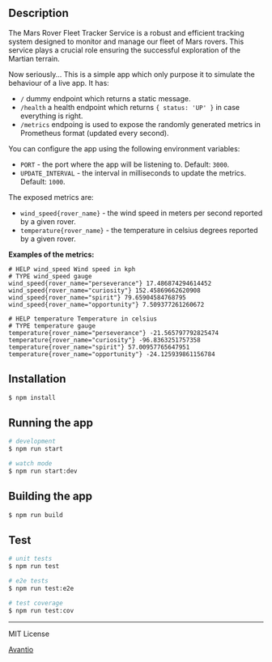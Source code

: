 ## Description

The Mars Rover Fleet Tracker Service is a robust and efficient tracking system designed to monitor and manage our fleet of Mars rovers. This service plays a crucial role ensuring the successful exploration of the Martian terrain.

Now seriously... This is a simple app which only purpose it to simulate the behaviour of a live app. It has:
- `/` dummy endpoint which returns a static message.
- `/health` a health endpoint which returns `{ status: 'UP' }` in case everything is right.
- `/metrics` endpoing is used to expose the randomly generated metrics in Prometheus format (updated every second).

You can configure the app using the following environment variables:
- `PORT` - the port where the app will be listening to. Default: `3000`.
- `UPDATE_INTERVAL` - the interval in milliseconds to update the metrics. Default: `1000`.

The exposed metrics are:
- `wind_speed{rover_name}` - the wind speed in meters per second reported by a given rover.
- `temperature{rover_name}` - the temperature in celsius degrees reported by a given rover.

**Examples of the metrics:**
```
# HELP wind_speed Wind speed in kph
# TYPE wind_speed gauge
wind_speed{rover_name="perseverance"} 17.486874294614452
wind_speed{rover_name="curiosity"} 152.45869662620908
wind_speed{rover_name="spirit"} 79.65904584768795
wind_speed{rover_name="opportunity"} 7.509377261260672

# HELP temperature Temperature in celsius
# TYPE temperature gauge
temperature{rover_name="perseverance"} -21.565797792825474
temperature{rover_name="curiosity"} -96.8363251757358
temperature{rover_name="spirit"} 57.00957765647951
temperature{rover_name="opportunity"} -24.125939861156784
```

## Installation

```bash
$ npm install
```

## Running the app

```bash
# development
$ npm run start

# watch mode
$ npm run start:dev
```

## Building the app

```bash
$ npm run build
```

## Test

```bash
# unit tests
$ npm run test

# e2e tests
$ npm run test:e2e

# test coverage
$ npm run test:cov
```

---

MIT License

[Avantio](https://www.avantio.com/)
